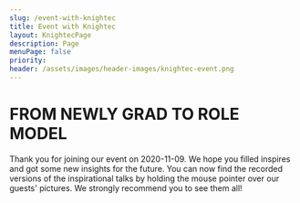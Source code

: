 ```yaml
---
slug: /event-with-knightec
title: Event with Knightec
layout: KnightecPage
description: Page
menuPage: false
priority:
header: /assets/images/header-images/knightec-event.png
---
```

# FROM NEWLY GRAD TO ROLE MODEL

Thank you for joining our event on 2020-11-09. We hope you filled inspires and got some new insights for the future.
You can now find the recorded versions of the inspirational talks by holding the mouse pointer over our guests' pictures. We strongly recommend you to see them all!







